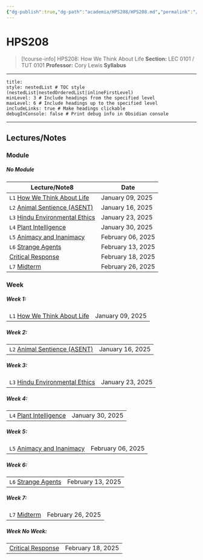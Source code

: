 ```yaml
---
{"dg-publish":true,"dg-path":"academia/HPS208/HPS208.md","permalink":"/academia/hps-208/hps-208/","tags":["course-page","cs","university"],"created":"2024-06-22T19:06:31.000-04:00","updated":"2025-02-24T04:19:23.850-05:00"}
---
```



# HPS208

> [!course-info] HPS208: How We Think About Life
> **Section:** LEC 0101 / TUT 0101
> **Professor:** Cory Lewis
> **Syllabus**

---

```table-of-contents
title:
style: nestedList # TOC style (nestedList|nestedOrderedList|inlineFirstLevel)
minLevel: 3 # Include headings from the specified level
maxLevel: 6 # Include headings up to the specified level
includeLinks: true # Make headings clickable
debugInConsole: false # Print debug info in Obsidian console
```

---

## Lectures/Notes

### Module

<h5><span>No Module</span></h5><div><table class="dataview table-view-table"><thead class="table-view-thead"><tr class="table-view-tr-header"><th class="table-view-th"><span>Lecture/Note</span><span class="dataview small-text">8</span></th><th class="table-view-th"><span>Date</span></th></tr></thead><tbody class="table-view-tbody"><tr><td><span><code>L1</code> <a data-tooltip-position="top" aria-label="100 Academia/HPS208/How We Think About Life.md" data-href="100 Academia/HPS208/How We Think About Life.md" href="100 Academia/HPS208/How We Think About Life.md" class="internal-link" target="_blank" rel="noopener nofollow">How We Think About Life</a></span></td><td>January 09, 2025</td></tr><tr><td><span><code>L2</code> <a data-tooltip-position="top" aria-label="100 Academia/HPS208/Animal Sentience (ASENT).md" data-href="100 Academia/HPS208/Animal Sentience (ASENT).md" href="100 Academia/HPS208/Animal Sentience (ASENT).md" class="internal-link" target="_blank" rel="noopener nofollow">Animal Sentience (ASENT)</a></span></td><td>January 16, 2025</td></tr><tr><td><span><code>L3</code> <a data-tooltip-position="top" aria-label="100 Academia/HPS208/Hindu Environmental Ethics.md" data-href="100 Academia/HPS208/Hindu Environmental Ethics.md" href="100 Academia/HPS208/Hindu Environmental Ethics.md" class="internal-link" target="_blank" rel="noopener nofollow">Hindu Environmental Ethics</a></span></td><td>January 23, 2025</td></tr><tr><td><span><code>L4</code> <a data-tooltip-position="top" aria-label="100 Academia/HPS208/Plant Intelligence.md" data-href="100 Academia/HPS208/Plant Intelligence.md" href="100 Academia/HPS208/Plant Intelligence.md" class="internal-link" target="_blank" rel="noopener nofollow">Plant Intelligence</a></span></td><td>January 30, 2025</td></tr><tr><td><span><code>L5</code> <a data-tooltip-position="top" aria-label="100 Academia/HPS208/Animacy and Inanimacy.md" data-href="100 Academia/HPS208/Animacy and Inanimacy.md" href="100 Academia/HPS208/Animacy and Inanimacy.md" class="internal-link" target="_blank" rel="noopener nofollow">Animacy and Inanimacy</a></span></td><td>February 06, 2025</td></tr><tr><td><span><code>L6</code> <a data-tooltip-position="top" aria-label="100 Academia/HPS208/Strange Agents.md" data-href="100 Academia/HPS208/Strange Agents.md" href="100 Academia/HPS208/Strange Agents.md" class="internal-link" target="_blank" rel="noopener nofollow">Strange Agents</a></span></td><td>February 13, 2025</td></tr><tr><td><span><a data-tooltip-position="top" aria-label="100 Academia/HPS208/Critical Response.md" data-href="100 Academia/HPS208/Critical Response.md" href="100 Academia/HPS208/Critical Response.md" class="internal-link" target="_blank" rel="noopener nofollow">Critical Response</a></span></td><td>February 18, 2025</td></tr><tr><td><span><code>L7</code> <a data-tooltip-position="top" aria-label="100 Academia/HPS208/Midterm.md" data-href="100 Academia/HPS208/Midterm.md" href="100 Academia/HPS208/Midterm.md" class="internal-link" target="_blank" rel="noopener nofollow">Midterm</a></span></td><td>February 26, 2025</td></tr></tbody></table></div>

### Week

<h5><span>Week 1:</span></h5><div><table class="dataview table-view-table"><thead class="table-view-thead"><tr class="table-view-tr-header"></tr></thead><tbody class="table-view-tbody"><tr><td><span><code>L1</code> <a data-tooltip-position="top" aria-label="100 Academia/HPS208/How We Think About Life.md" data-href="100 Academia/HPS208/How We Think About Life.md" href="100 Academia/HPS208/How We Think About Life.md" class="internal-link" target="_blank" rel="noopener nofollow">How We Think About Life</a></span></td><td>January 09, 2025</td></tr></tbody></table></div><h5><span>Week 2:</span></h5><div><table class="dataview table-view-table"><thead class="table-view-thead"><tr class="table-view-tr-header"></tr></thead><tbody class="table-view-tbody"><tr><td><span><code>L2</code> <a data-tooltip-position="top" aria-label="100 Academia/HPS208/Animal Sentience (ASENT).md" data-href="100 Academia/HPS208/Animal Sentience (ASENT).md" href="100 Academia/HPS208/Animal Sentience (ASENT).md" class="internal-link" target="_blank" rel="noopener nofollow">Animal Sentience (ASENT)</a></span></td><td>January 16, 2025</td></tr></tbody></table></div><h5><span>Week 3:</span></h5><div><table class="dataview table-view-table"><thead class="table-view-thead"><tr class="table-view-tr-header"></tr></thead><tbody class="table-view-tbody"><tr><td><span><code>L3</code> <a data-tooltip-position="top" aria-label="100 Academia/HPS208/Hindu Environmental Ethics.md" data-href="100 Academia/HPS208/Hindu Environmental Ethics.md" href="100 Academia/HPS208/Hindu Environmental Ethics.md" class="internal-link" target="_blank" rel="noopener nofollow">Hindu Environmental Ethics</a></span></td><td>January 23, 2025</td></tr></tbody></table></div><h5><span>Week 4:</span></h5><div><table class="dataview table-view-table"><thead class="table-view-thead"><tr class="table-view-tr-header"></tr></thead><tbody class="table-view-tbody"><tr><td><span><code>L4</code> <a data-tooltip-position="top" aria-label="100 Academia/HPS208/Plant Intelligence.md" data-href="100 Academia/HPS208/Plant Intelligence.md" href="100 Academia/HPS208/Plant Intelligence.md" class="internal-link" target="_blank" rel="noopener nofollow">Plant Intelligence</a></span></td><td>January 30, 2025</td></tr></tbody></table></div><h5><span>Week 5:</span></h5><div><table class="dataview table-view-table"><thead class="table-view-thead"><tr class="table-view-tr-header"></tr></thead><tbody class="table-view-tbody"><tr><td><span><code>L5</code> <a data-tooltip-position="top" aria-label="100 Academia/HPS208/Animacy and Inanimacy.md" data-href="100 Academia/HPS208/Animacy and Inanimacy.md" href="100 Academia/HPS208/Animacy and Inanimacy.md" class="internal-link" target="_blank" rel="noopener nofollow">Animacy and Inanimacy</a></span></td><td>February 06, 2025</td></tr></tbody></table></div><h5><span>Week 6:</span></h5><div><table class="dataview table-view-table"><thead class="table-view-thead"><tr class="table-view-tr-header"></tr></thead><tbody class="table-view-tbody"><tr><td><span><code>L6</code> <a data-tooltip-position="top" aria-label="100 Academia/HPS208/Strange Agents.md" data-href="100 Academia/HPS208/Strange Agents.md" href="100 Academia/HPS208/Strange Agents.md" class="internal-link" target="_blank" rel="noopener nofollow">Strange Agents</a></span></td><td>February 13, 2025</td></tr></tbody></table></div><h5><span>Week 7:</span></h5><div><table class="dataview table-view-table"><thead class="table-view-thead"><tr class="table-view-tr-header"></tr></thead><tbody class="table-view-tbody"><tr><td><span><code>L7</code> <a data-tooltip-position="top" aria-label="100 Academia/HPS208/Midterm.md" data-href="100 Academia/HPS208/Midterm.md" href="100 Academia/HPS208/Midterm.md" class="internal-link" target="_blank" rel="noopener nofollow">Midterm</a></span></td><td>February 26, 2025</td></tr></tbody></table></div><h5><span>Week No Week:</span></h5><div><table class="dataview table-view-table"><thead class="table-view-thead"><tr class="table-view-tr-header"></tr></thead><tbody class="table-view-tbody"><tr><td><span><a data-tooltip-position="top" aria-label="100 Academia/HPS208/Critical Response.md" data-href="100 Academia/HPS208/Critical Response.md" href="100 Academia/HPS208/Critical Response.md" class="internal-link" target="_blank" rel="noopener nofollow">Critical Response</a></span></td><td>February 18, 2025</td></tr></tbody></table></div>
